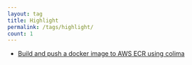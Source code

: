 ```yaml
---
layout: tag
title: Highlight
permalink: /tags/highlight/
count: 1
---
```


- [Build and push a docker image to AWS ECR using colima](https://ethull.github.io/colima-buildx.html)
